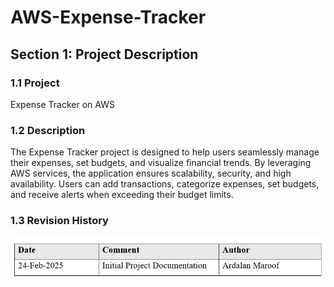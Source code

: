 # AWS-Expense-Tracker  

## Section 1: Project Description

### 1.1 Project

Expense Tracker on AWS

### 1.2 Description

The Expense Tracker project is designed to help users seamlessly manage their expenses, set budgets, and visualize financial trends. By leveraging AWS services, the application ensures scalability, security, and high availability. Users can add transactions, categorize expenses, set budgets, and receive alerts when exceeding their budget limits.

### 1.3 Revision History
![Table Screenshot](Revision-Hestory.png)
